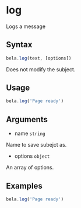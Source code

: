 # log

Logs a message

## Syntax

```js
bela.log(text, [options])
```
Does not modify the subject.

## Usage

```js
bela.log('Page ready')
```

## Arguments

- name `string`

Name to save subejct as.

- options `object`

An array of options.

## Examples

```js
bela.log('Page ready')
```